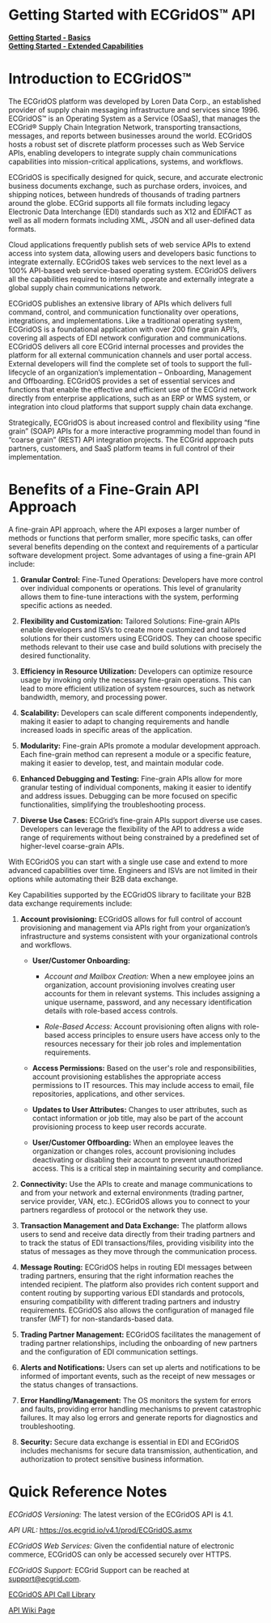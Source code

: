 # Getting Started with ECGridOS™ API

[**Getting Started - Basics**](https://support.ecgrid.com/en/support/solutions/articles/6000271712-ecgridos-api-getting-started)
<br>[**Getting Started - Extended Capabilities**](https://support.ecgrid.com/en/support/solutions/articles/6000271768-ecgridos-api-getting-started-extended-capabilities)


# Introduction to ECGridOS™ 

The ECGridOS platform was developed by Loren Data Corp., an established provider of supply chain messaging infrastructure and services since 1996. ECGridOS™ is an Operating System as a Service (OSaaS), that manages the ECGrid® Supply Chain Integration Network, transporting transactions, messages, and reports between businesses around the world. ECGridOS hosts a robust set of discrete platform processes such as Web Service APIs, enabling developers to integrate supply chain communications capabilities into mission-critical applications, systems, and workflows. 

ECGridOS is specifically designed for quick, secure, and accurate electronic business documents exchange, such as purchase orders, invoices, and shipping notices, between hundreds of thousands of trading partners around the globe. ECGrid supports all file formats including legacy Electronic Data Interchange (EDI) standards such as X12 and EDIFACT as well as all modern formats including XML, JSON and all user-defined data formats. 

Cloud applications frequently publish sets of web service APIs to extend access into system data, allowing users and developers basic functions to integrate externally. ECGridOS takes web services to the next level as a 100% API-based web service-based operating system. ECGridOS delivers all the capabilities required to internally operate and externally integrate a global supply chain communications network.   

ECGridOS publishes an extensive library of APIs which delivers full command, control, and communication functionality over operations, integrations, and implementations. Like a traditional operating system, ECGridOS is a foundational application with over 200 fine grain API’s, covering all aspects of EDI network configuration and communications. ECGridOS delivers all core ECGrid internal processes and provides the platform for all external communication channels and user portal access. External developers will find the complete set of tools to support the full-lifecycle of an organization’s implementation – Onboarding, Management and Offboarding. ECGridOS provides a set of essential services and functions that enable the effective and efficient use of the ECGrid network directly from enterprise applications, such as an ERP or WMS system, or integration into cloud platforms that support supply chain data exchange.  

Strategically, ECGridOS is about increased control and flexibility using “fine grain” (SOAP) APIs for a more interactive programming model than found in “coarse grain” (REST) API integration projects. The ECGrid approach puts partners, customers, and SaaS platform teams in full control of their implementation. 

 

# Benefits of a Fine-Grain API Approach

A fine-grain API approach, where the API exposes a larger number of methods or functions that perform smaller, more specific tasks, can offer several benefits depending on the context and requirements of a particular software development project. Some advantages of using a fine-grain API include: 

1. **Granular Control:** Fine-Tuned Operations: Developers have more control over individual components or operations. This level of granularity allows them to fine-tune interactions with the system, performing specific actions as needed. 

2. **Flexibility and Customization:** Tailored Solutions: Fine-grain APIs enable developers and ISVs to create more customized and tailored solutions for their customers using ECGridOS. They can choose specific methods relevant to their use case and build solutions with precisely the desired functionality. 

3. **Efficiency in Resource Utilization:** Developers can optimize resource usage by invoking only the necessary fine-grain operations. This can lead to more efficient utilization of system resources, such as network bandwidth, memory, and processing power. 

4. **Scalability:** Developers can scale different components independently, making it easier to adapt to changing requirements and handle increased loads in specific areas of the application. 

5. **Modularity:** Fine-grain APIs promote a modular development approach. Each fine-grain method can represent a module or a specific feature, making it easier to develop, test, and maintain modular code. 

6. **Enhanced Debugging and Testing:** Fine-grain APIs allow for more granular testing of individual components, making it easier to identify and address issues. Debugging can be more focused on specific functionalities, simplifying the troubleshooting process. 

7. **Diverse Use Cases:** ECGrid’s fine-grain APIs support diverse use cases. Developers can leverage the flexibility of the API to address a wide range of requirements without being constrained by a predefined set of higher-level coarse-grain APIs. 

With ECGridOS you can start with a single use case and extend to more advanced capabilities over time. Engineers and ISVs are not limited in their options while automating their B2B data exchange. 

Key Capabilities supported by the ECGridOS library to facilitate your B2B data exchange requirements include: 

1. **Account provisioning:** ECGridOS allows for full control of account provisioning and management via APIs right from your organization’s infrastructure and systems consistent with your organizational controls and workflows.   

	- **User/Customer Onboarding:** 

		- _Account and Mailbox Creation:_ When a new employee joins an organization, account provisioning involves creating user accounts for them in relevant systems. This includes assigning a unique username, password, and any necessary identification details with role-based access controls. 

		- _Role-Based Access:_ Account provisioning often aligns with role-based access principles to ensure users have access only to the resources necessary for their job roles and implementation requirements. 

	- **Access Permissions:** Based on the user's role and responsibilities, account provisioning establishes the appropriate access permissions to IT resources. This may include access to email, file repositories, applications, and other services. 

	- **Updates to User Attributes:** Changes to user attributes, such as contact information or job title, may also be part of the account provisioning process to keep user records accurate. 

	- **User/Customer Offboarding:** When an employee leaves the organization or changes roles, account provisioning includes deactivating or disabling their account to prevent unauthorized access. This is a critical step in maintaining security and compliance. 

2. **Connectivity:** Use the APIs to create and manage communications to and from your network and external environments (trading partner, service provider, VAN, etc.). ECGridOS allows you to connect to your partners regardless of protocol or the network they use. 

3. **Transaction Management and Data Exchange:**  The platform allows users to send and receive data directly from their trading partners and to track the status of EDI transactions/files, providing visibility into the status of messages as they move through the communication process. 

4. **Message Routing:** ECGridOS helps in routing EDI messages between trading partners, ensuring that the right information reaches the intended recipient. The platform also provides rich content support and content routing by supporting various EDI standards and protocols, ensuring compatibility with different trading partners and industry requirements. ECGridOS also allows the configuration of managed file transfer (MFT) for non-standards-based data. 

5. **Trading Partner Management:** ECGridOS facilitates the management of trading partner relationships, including the onboarding of new partners and the configuration of EDI communication settings. 

6. **Alerts and Notifications:** Users can set up alerts and notifications to be informed of important events, such as the receipt of new messages or the status changes of transactions. 

7. **Error Handling/Management:** The OS monitors the system for errors and faults, providing error handling mechanisms to prevent catastrophic failures. It may also log errors and generate reports for diagnostics and troubleshooting. 

8. **Security:** Secure data exchange is essential in EDI and ECGridOS includes mechanisms for secure data transmission, authentication, and authorization to protect sensitive business information. 



# Quick Reference Notes 

_ECGridOS Versioning:_ The latest version of the ECGridOS API is 4.1. 

_API URL:_ https://os.ecgrid.io/v4.1/prod/ECGridOS.asmx

_ECGridOS Web Services:_ Given the confidential nature of electronic commerce, ECGridOS can only be accessed securely over HTTPS. 

_ECGridOS Support:_ ECGrid Support can be reached at support@ecgrid.com.  

[ECGridOS API Call Library](https://github.com/LorenData/ECGrid-API/wiki/API-Calls)

[API Wiki Page](https://github.com/LorenData/ECGrid-API/wiki)
